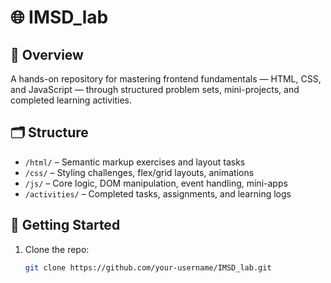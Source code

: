 # 🌐 IMSD_lab

## 📘 Overview
A hands-on repository for mastering frontend fundamentals — HTML, CSS, and JavaScript — through structured problem sets, mini-projects, and completed learning activities.

## 🗂️ Structure
- `/html/` – Semantic markup exercises and layout tasks
- `/css/` – Styling challenges, flex/grid layouts, animations
- `/js/` – Core logic, DOM manipulation, event handling, mini-apps
- `/activities/` – Completed tasks, assignments, and learning logs

## 🚀 Getting Started
1. Clone the repo:
   ```bash
   git clone https://github.com/your-username/IMSD_lab.git
